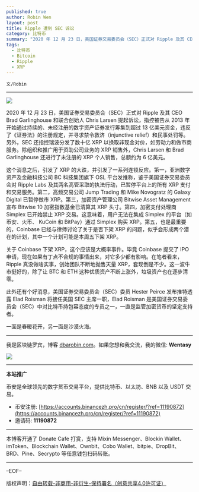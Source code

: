 ```yaml
---
published: true
author: Robin Wen
layout: post
title: Ripple 遭到 SEC 诉讼
category: 比特币
summary: "2020 年 12 月 23 日，美国证券交易委员会（SEC）正式对 Ripple 及其 CEO Brad Garlinghouse 和联合创始人 Chris Larsen 提起诉讼，指控被告从 2013 年开始通过持续的、未经注册的数字资产证券发行筹集到超过 13 亿美元资金，违反了《证券法》的注册规定，并寻求禁令救济（injunctive relief）和民事处罚等。另外，SEC 还指控瑞波分发了数十亿 XRP 以换取非现金对价，如劳动力和做市商服务。除组织和推广用于资助公司业务的 XRP 销售外，Chris Larsen 和 Brad Garlinghouse 还进行了未注册的 XRP 个人销售，总额约为 6 亿美元。一面是春暖花开，另一面是沙漠火海。"
tags:
  - 比特币
  - Bitcoin
  - Ripple
  - XRP
---
```


`文/Robin`

***

![](https://cdn.dbarobin.com/aday6kz.png)

2020 年 12 月 23 日，美国证券交易委员会（SEC）正式对 Ripple 及其 CEO Brad Garlinghouse 和联合创始人 Chris Larsen 提起诉讼，指控被告从 2013 年开始通过持续的、未经注册的数字资产证券发行筹集到超过 13 亿美元资金，违反了《证券法》的注册规定，并寻求禁令救济（injunctive relief）和民事处罚等。另外，SEC 还指控瑞波分发了数十亿 XRP 以换取非现金对价，如劳动力和做市商服务。除组织和推广用于资助公司业务的 XRP 销售外，Chris Larsen 和 Brad Garlinghouse 还进行了未注册的 XRP 个人销售，总额约为 6 亿美元。

这个消息之后，引发了 XRP 的大跌，并引发了一系列连锁反应。第一，亚洲数字资产及金融科技公司 BC 科技集团旗下 OSL 平台发推称，鉴于美国证券交易委员会对 Ripple Labs 及其两名高管采取的执法行动，已暂停平台上的所有 XRP 支付和交易服务。第二，高频交易公司 Jump Trading 和 Mike Novogratz 的 Galaxy Digital 已暂停做市 XRP。第三，加密资产管理公司 Bitwise Asset Management 宣布 Bitwise 10 加密指数基金已清算其 XRP 头寸。第四，加密支付处理商 Simplex 已开始禁止 XRP 交易。这意味着，用户无法在集成 Simplex 的平台（如币安、火币、 KuCoin 和 BitPay）通过 Simplex 购买 XRP。第五，也是最重要的，Coinbase 已经与律师讨论了关于是否下架 XRP 的问题，似乎会形成两个潜在的计划，其中一个计划可能是本周五下架 XRP。

关于 Coinbase 下架 XRP，这个应该是大概率事件。毕竟 Coinbase 提交了 IPO 申请，现在如果有丁点不合规的事情出来，对它多少都有影响。在笔者看来，Ripple 真没做啥实事，创始团队不断地抛售天量 XRP，套现倒是不少。这一波牛市挺好的，除了让 BTC 和 ETH 这种优质资产不断上涨外，垃圾资产也在逐步清零。

此外还有个好消息，美国证券交易委员会（SEC）委员 Hester Peirce 发布推特透露 Elad Roisman 将接任美国 SEC 主席一职，Elad Roisman 是美国证券交易委员会（SEC）中对比特币持包容态度的专员之一，一直是监管加密货币的坚定支持者。

一面是春暖花开，另一面是沙漠火海。

***

我是区块链罗宾，博客 [dbarobin.com](https://dbarobin.com/)。如果您想和我交流，我的微信: **Wentasy**

![](https://cdn.dbarobin.com/v4yywe2.png)

***

**本站推广**

币安是全球领先的数字货币交易平台，提供比特币、以太坊、BNB 以及 USDT 交易。

* 币安注册: [https://accounts.binancezh.pro/cn/register/?ref=11190872](https://accounts.binancezh.pro/cn/register/?ref=11190872)
* 邀请码: **11190872**

***

本博客开通了 Donate Cafe 打赏，支持 Mixin Messenger、Blockin Wallet、imToken、Blockchain Wallet、Ownbit、Cobo Wallet、bitpie、DropBit、BRD、Pine、Secrypto 等任意钱包扫码转账。

<center>
    <div class="--donate-button"
         data-button-id="f8b9df0d-af9a-460d-8258-d3f435445075"
    ></div>
</center>

***

–EOF–

版权声明：[自由转载-非商用-非衍生-保持署名（创意共享4.0许可证）](http://creativecommons.org/licenses/by-nc-nd/4.0/deed.zh)